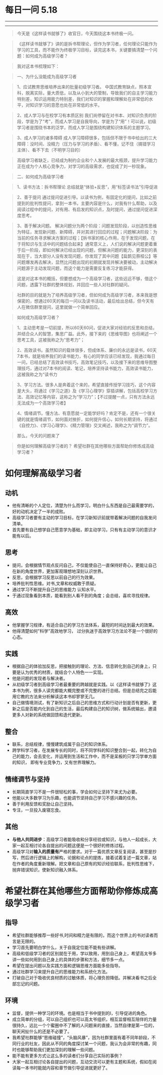 # 每日一问 5.18

---
<!-- toc -->
---

>今天是《这样读书就够了》收官日，今天围绕这本书终极一问。

>《这样读书就够了》讲的是拆书帮理论，但作为学习者，任何理论只能作为学习的工具，而不能作为终极学习目标，读完这本书，关键要搞清楚一个问题：如何成为高级学习者？

>我对这本书梳理如下：

>一、为什么没能成为高级学习者

>1、应试教育思维培养出来的批量初级学习者。
中国式教育缺点，照本宣科，脱离实际，量大质低，以及从小到大的管制，导致我们的自主学习能力特别差，知识运用能力特别差，我们对知识的掌握和理解处在非常低的水平，对知识学习的意愿也处在非常低的水平。

>2、成人学习与在校学习有本质区别
我们尚停留在对书本、对知识负责的阶段，学是为了“考”，而成人学习是自我导向，学是为了“用”！可以说，初级学习者是围绕书本的泛学，而成人学习是围绕构建知识体系的主题学习。

>3、成人学习的诸多障碍
成人学习障碍很多，包括但不限于书中给出的三大障碍：没时间、没精力（压力与学习的矛盾）、看不懂，记不住（搞错学习主体）、看不下去（不明学习目的）

>高级学习者缺乏，已经成为制约企业和个人发展的最大瓶颈，提升学习能力正在成为个人核心竞争力，对学习的高级需求，也促成了刘一秒现象。

>二、如何成为高级学习者

>1、读书方法：拆书帮理论
总结就是“体验+反思”，用“标签读书法”引导促进

>2、善于提问
通过提问促进引导。以读书为例，有固定化的提问，比如之前提到的批判性提问，拿到一本书，主要内容是什么，对我有什么帮助，以及阅读过程中的提问，对有用、有启发的知识点，及时提问，通过提问促进深度思考。

>3、善于解决问题。
解决问题分为两个阶段：问题发现阶段，以创造性思维为特征，发现新问题、新障碍，并对其进行回应的过程；问题解决阶段：为当前的任务寻求解决方案的过程；【拆书家的核心作用，在于发现问题，在于将知识与生活中的问题结合起来】通常意义上，人们说的解决问题更着重于后一阶段，即如何解决已经出现的问题，但解决问题的能力，更深刻的表现在于，当大部分人没有发现问题，你发现了其中问题【扁鹊见蔡桓公】等问题爆发再去解决，显然比问题出现的初期就发现并解决要被动，主动解决问题源于主动发现问题，而这个能力是需要反复练习才能获得。

>这是对这本书的概括，但要想成为一个高级学习者，这些远远不够，借这个问题，透露下社群的整体规划，并回应一些人对社群的疑问。

>社群的目的就是为了培养高级学习者，但如何成为高级学习者，本来我是想保密的，想通过60天的每日一问以及读书活动，最后给出总结，但今天有人在微信群里提问，这里就做一个简单回应。

>如何成为高级学习者？

>1、主动思考是一切前提，所以60天60问，促进大家对经验的反思和总结，并结合众人的智慧，集思广益。此外，接下来的《思维导图》也将阐述一个思考工具，这被我称之为“思考力”；

>2、高效读书。虽然知识的载体很多，但成体系、廉价的永远是读书，60天7本书，就是培养我们的读书能力，有心的同学应该已经发现，我通过每日一问，已经总结了高效读书技巧，高效笔记技巧，以及接下来的思维导图整理技巧，通过对7本书的阅读、笔记，培养坚持读书能力，高效读书能力，这被我称之为“读书力

>3、学习方法。很多人是奔着这个来的，希望直接传授学习技巧，这个内容是大头，将通过《学习之道》及《学习心理学》穿插讲解，包括高校学习方法、高效记忆等内容，这称之为“学习力”；【不过提醒一点，只有方法永远无法成为一个高效学习者】

>4、情绪调节。懂方法、有意愿就一定能学好吗？肯定不是，还有一个很关键的就是情绪调节，如何面对挫折，如何提升信心，如何长期坚持，将通过《自控力》、《学习心理学》、《精力管理》交叉阐述，我称之为“调节力”。

>那么，今天的问题来了

>你是如何理解高级学习者的？
希望社群在其他哪些方面帮助你修炼成高级学习者？

# 如何理解高级学习者
## 动机
- 他有清晰的个人定位，清楚为什么而学习，明白什么东西是自己最需要学的，好的动机决定了一半的成败。
- 高级学习者要有主动的学习目标，在学习新知识前就带着解决问题的自我发问清单。
- 首先要有自己想学自己愿意学为基础，即主动学习，只有有主动学习的意识才能有以后。
## 思考
- 提问，会根据情节观点反问自己，不仅能使自己一直保持好奇心，更能让自己在新的角度世界，更加客观理想地深刻认识世界。
- 反思，会根据学习反思以前自己的行为效果。
- 培养批判性思维。对书,文章和权威敢于质疑。
- 通过学习不断提升自己的思维能力 认知水平。
- 于通过现象看到本质，能看到别人看不到的角度；会总结，喜欢寻找规律。
## 高效
- 他掌握学习规律，有适合自己的学习方法体系，最短的时间达到最大的效果。
- 他得清楚如何"科学"高效地学习， 过分执迷于高效学习方法论不是一个很好的心态。
## 实践
- 根据自己的体验加反思，把接触到的理论、方法、信息转化到自己的身上，只要是认为优秀的材质，就结合个人特色一一实现。
- 他是问题的发现者与解决者。
- 从初级学习者到高级学习者最重要的跨越就是实践。以《这样读书就够了》这本书为例，很多人读完都能大概完整或不完整的进行总结。但是总结完之后能用它教的方法来分析解读这本书却寥寥无几。
- 自己做情境测试，有了新知识之后自己的思维方式和行动计划是否有更新，更新之后是否能内化到自己的生活，最后构建自己的知识树，做系统输出，邀请更多人对新的系统做回馈和迭代更新。
## 整合
- 联系，总结规律，慢慢建筑成属于自己的知识体系。
- 跨学科学习者，在发展专长的同时，将不同学科的知识整合到一起，转化为自己的能力，会去变化，并运用到生活和工作中，而不是呆板的只学习学单方面的知识，
即有专业竞争力，又有世界理解力。
## 情绪调节与坚持
- 长期简直学习不是一件很轻松的事，学会如何让坚持下来尤为必要。
- 他能以大多数学习为乐趣，也能调节坚持自己学习不感兴趣的任务。
- 善于利用反馈和奖励让自己坚持。
- 专注，一旦投入废寝忘食。
## 其他
- **与他人共同进步**：高级学习者能吸收和分享经验或知识，与他人一起成长，大家一起互相讨论各自提出的问题这便是一个很好的修炼过程。
- 高级学习对**输入的质量有**严格的要求。对于一篇优质文章反复阅读，甚至是抄写，然后进行逻辑上的解构，论据和论点的提炼，接着试着复述一篇文章，站在作者的角度重新理解。把文章和自己原有的知识经验联系，批判性思维下，抛弃错误知识，使新知识融入体系。

# 希望社群在其他哪些方面帮助你修炼成高级学习者

## 指导
- 希望社群能够推荐一些好书,时间和精力是有限的，而这个世界上的书对读者而言是无限的。
- 学习首先要明白学什么，关于自我定位能不能有些讲解。
- 高级和低级学习者的区别就在于用，学以致用，用到自己身上，希望高太爷多讲一些如何用到自己身上的具体的步骤和方法，细节多一点。
- 希望在提出问题以及实践方面和逻辑思维方面能多些指导。
- 通过社群学习来提升自己的思维能力和系统化方法。
- 打破自己对于吸收优良材质的过敏体质，将心理负担降低。并解决看书之后全部忘记的问题。

## 环境
- 监督，提供一种学习的环境。也是相当于书中提到的I，引导促进的角色。
- 成立简单的分组，可以自己组织也可以高太爷组织，相互监督相互陪伴的力量很持久，远比一个个蜜圈中不了解的人问题来的直接，当然自律是第一位的，聊天闲扯什么的还是不必要了。
- 我希望社群能够“思维碰撞”，“头脑风暴”，因为社群里面有着不同年龄段，不同行业的社友，因此从不同的角度探讨某一个问题，我认为会非常的有趣，同时也能够帮助我们更加深刻的理解一些问题。
- 能不能有更多方式让这么多的读者们分享自己实际的事例？
- 大家一起互相讨论各自提出的问题，互动交流可以更有主题和系统，假如在阅读每一本书时能就内容和章节做引导促进就更好了。







